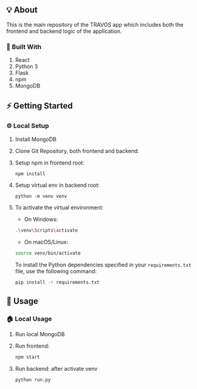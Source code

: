 ## 💡 About

This is the main repository of the TRAVOS app which includes both the frontend and backend logic of the application.

### 🧱 Built With

1. React
2. Python 3
3. Flask
4. npm
5. MongoDB


## ⚡ Getting Started


### ⚙️ Local Setup

1. Install MongoDB

2. Clone Git Repository, both frontend and backend.

3. Setup npm in frontend root:
    ```shell
    npm install
    ```

4. Setup virtual env in backend root:
    ```shell
    python -m venv venv
    ```
5. To activate the virtual environment:

      - On Windows:
    
      ```bash
      .\venv\Scripts\activate
      ```
    
      - On macOS/Linux:
    
      ```bash
      source venv/bin/activate
      ```
    
    To install the Python dependencies specified in your `requirements.txt` file, use the following command:
    
    ```bash
    pip install -r requirements.txt
    ```


## 👟 Usage

### 🏠 Local Usage
   
1. Run local MongoDB

3. Run frontend:
    ```bash
    npm start
    ```

4.  Run backend: after activate venv
    ```bash
    python run.py
    ```

